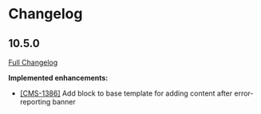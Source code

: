 # Changelog

## 10.5.0
[Full Changelog](https://github.com/uktrade/directory-components/pull/177/files)

**Implemented enhancements:**

- [[CMS-1386]](https://uktrade.atlassian.net/browse/CMS-1386) Add block to base template for adding content after error-reporting banner
